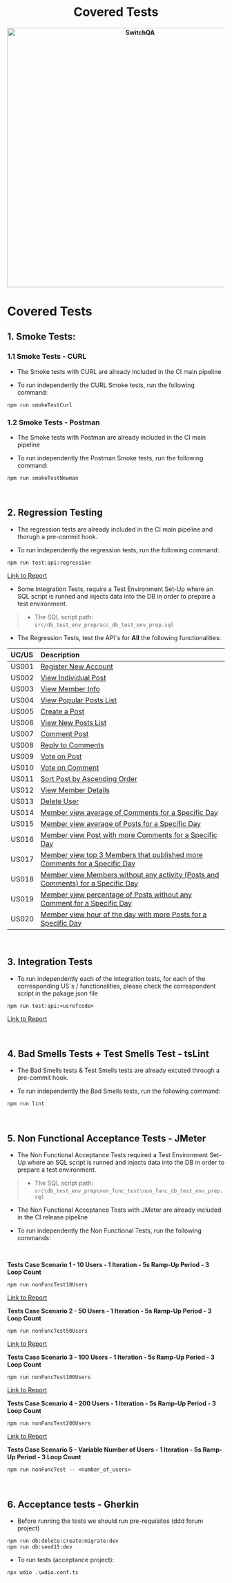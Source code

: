 <h1 align="center">Covered Tests</h1>

<h4 align="center">

<img src="https://portotechhub.com/wp-content/uploads/2022/12/SWitCH_QA.png" alt="SwitchQA" title="SwitchQA" width="600px">

</h4>

# Covered Tests

## 1. Smoke Tests:

### 1.1 Smoke Tests - CURL

* The Smoke tests with CURL are already included in the CI main pipeline

* To run  independently the CURL Smoke tests, run the following command:

````shell
npm run smokeTestCurl
````

### 1.2 Smoke Tests - Postman

* The Smoke tests with Postman are already included in the CI main pipeline

* To run  independently the Postman Smoke tests, run the following command:

````shell
npm run smokeTestNewman
````

<br>

## 2. Regression Testing

* The regression tests are already included in the CI main pipeline and thorugh a pre-commit hook.

* To run  independently the regression tests, run the following command:

````shell
npm run test:api:regression
````

[Link to Report](/test-report.html)

* Some Integration Tests, require a Test Environment Set-Up  where an SQL script is runned and injects data into the DB in order to prepare a test environment.

>* The SQL script path: <code>src/db_test_env_prep/acc_db_test_env_prep.sql</code>

* The Regression Tests, test the API´s for **All** the following functionalities:

| UC/US  | Description                                                                                                                                                                    |
|:-------|:-------------------------------------------------------------------------------------------------------------------------------------------------------------------------------|
| US001 | [Register New Account](../../US001/01.requirements-engineering/US001.md)                                                                                                        |
| US002 | [View Individual Post](../../US002/01.requirements-engineering/readme.md)                                                                                                       |
| US003 | [View Member Info](../../US003/01.requirements-engineering/US003.md)                                                                                                            |
| US004 | [View Popular Posts List](../../US004/01.requirements-engineering/readme.md)                                                                                                    |
| US005 | [Create a Post](../../US005/01.requirements-engineering/US005.md)                                                                                                               |
| US006 | [View New Posts List](../../US006/01.requirements-engineering/US006.md)                                                                                                         |
| US007 | [Comment Post](../../US007/01.requirements-engineering/US007.md)                                                                                                                |
| US008 | [Reply to Comments](../../US008/01.requirements-engineering/US008.md)                                                                                                           |
| US009 | [Vote on Post](../../US009/01.requirements-engineering/US009.md)                                                                                                                |
| US010 | [Vote on Comment](../../US010/01.requirements-engineering/US010.md)                                                                                                             |
| US011 | [Sort Post by Ascending Order](../../US011/01.requirements-engineering/US011.md)                                                                                                |
| US012 | [View Member Details](../../US012/01.requirements-engineering/US012.md)                                                                                                         |
| US013 | [Delete User](../../US013/01.requirements-engineering/US013.md)                                                                                                                 |
| US014 | [Member view average of Comments for a Specific Day](../../US014/01.requirements-engineering/US014.md)                                                                          |
| US015 | [Member view average of Posts for a Specific Day](../../US015/01.requirements-engineering/US015.md)                                                                             |
| US016 | [Member view Post with more Comments for a Specific Day](../../US016/01.requirements-engineering/US016.md)                                                                      |
| US017 | [Member view top 3 Members that published more Comments for a Specific Day](../../US017/01.requirements-engineering/US017.md)                                                   |
| US018 | [Member view Members without any activity (Posts and Comments) for a Specific Day](../../US018/01.requirements-engineering/US018.md)                                            |
| US019 | [Member view percentage of Posts without any Comment for a Specific Day](../../US019/01.requirements-engineering/US019.md)                                                      |
| US020 | [Member view hour of the day with more Posts for a Specific Day](../../US020/01.requirements-engineering/US020.md)                                                              |

<br>

## 3. Integration Tests

* To run independently each of the integration tests, for each of the corresponding US´s / functionalities, please check the correspondent script in the pakage.json file

````shell
npm run test:api:<usrefcode>
````

[Link to Report](/test-report.html)

<br>

## 4. Bad Smells Tests + Test Smells Test - tsLint

* The Bad Smells tests & Test Smells tests are already excuted through a pre-commit hook.

* To run  independently the Bad Smells tests, run the following command:

````shell
npm run lint
````

<br>

## 5. Non Functional Acceptance Tests - JMeter

* The Non Functional Acceptance Tests required a Test Environment Set-Up  where an SQL script is runned and injects data into the DB in order to prepare a test environment.

>* The SQL script path: <code>src\db_test_env_prep\non_func_test\non_func_db_test_env_prep.sql</code>

* The Non Functional Acceptance Tests with JMeter are already included in the CI release pipeline

* To run independently the Non Functional Tests, run the following commands:

<br>

**Tests Case Scenario 1 - 10 Users - 1 Iteration - 5s Ramp-Up Period - 3 Loop Count**

````shell
npm run nonFuncTest10Users
````

[Link to Report](/src/non_fun_test/report_10/index.html)

**Tests Case Scenario 2 - 50 Users - 1 Iteration - 5s Ramp-Up Period - 3 Loop Count**

````shell
npm run nonFuncTest50Users
````

[Link to Report](/src/non_fun_test/report_50/index.html)

**Tests Case Scenario 3 - 100 Users - 1 Iteration - 5s Ramp-Up Period - 3 Loop Count**

````shell
npm run nonFuncTest100Users
````

[Link to Report](/src/non_fun_test/report_100/index.html)

**Tests Case Scenario 4 - 200 Users - 1 Iteration - 5s Ramp-Up Period - 3 Loop Count**

````shell
npm run nonFuncTest200Users
````

[Link to Report](/src/non_fun_test/report_200/index.html)

**Tests Case Scenario 5 - Variable Number of Users - 1 Iteration - 5s Ramp-Up Period - 3 Loop Count**

````shell
npm run nonFuncTest -- <number_of_users>
````

<br>

## 6. Acceptance tests - Gherkin

* Before running the tests we should run pre-requisites (ddd forum project)

````shell
npm run db:delete:create:migrate:dev
npm run db:seed15:dev
````

* To run tests (acceptance project):

````shell
npx wdio .\wdio.conf.ts
````